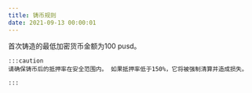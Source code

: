 ```yaml
---
title: 铸币规则
date: 2021-09-13 00:00:01
---
```


首次铸造的最低加密货币金额为100 pusd。

````mdx-code-block
:::caution
请确保铸币后的抵押率在安全范围内。 如果抵押率低于150%，它将被强制清算并造成损失。

:::
````